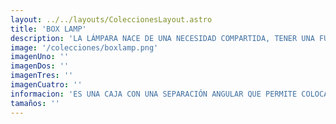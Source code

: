 ```yaml
---
layout: ../../layouts/ColeccionesLayout.astro
title: 'BOX LAMP'
description: 'LA LÁMPARA NACE DE UNA NECESIDAD COMPARTIDA, TENER UNA FUENTE DE LUZ FUNCIONAL Y DECORATIVA. UN PRODUCTO ESTÉTICO QUE AYUDA A LEER O REALIZAR TAREAS QUE REQUIEREN UN FOCO DE LUZ CONCENTRADA EN UN ESPACIO ESPECÍFICO, QUE TAMBIÉN ILUMINA EL AMBIENTE DE MANERA INDIRECTA. <br /> <br /> TENEMOS DOS DISTINTOS TAMAÑOS, LA VERSIÓN ESCRITORIO Y LA VERSIÓN TÓTEM.'
image: '/colecciones/boxlamp.png'
imagenUno: ''
imagenDos: ''
imagenTres: ''
imagenCuatro: ''
informacion: 'ES UNA CAJA CON UNA SEPARACIÓN ANGULAR QUE PERMITE COLOCAR DOS FOCOS: UNO ADELANTE, APUNTANDO HACIA ABAJO, Y OTRO DETRÁS, APUNTANDO HACIA ARRIBA. CADA UNO TIENE UN BOTÓN INDEPENDIENTE PARA AJUSTAR LA LUZ SEGÚN EL AMBIENTE QUE SE DESEE CREAR. LA ESTRUCTURA SE ENSAMBLA CON MADERA DE 10 MM DE ESPESOR, UTILIZANDO ESPIGAS Y ESCOPLOS, TODOS CORTADOS CON PRECISIÓN EN UN ROUTER CNC. EL CABLEADO ESTÁ DISEÑADO DE MANERA QUE EL FOCO SE PUEDA CAMBIAR DE FORMA SENCILLA, GRACIAS A CONECTORES RÁPIDOS, SIN NECESIDAD DE DESMONTAR NI ABRIR LA CAJA.'
tamaños: ''
---
```

